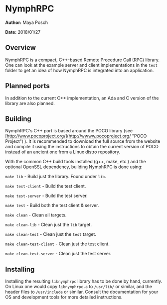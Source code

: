 # NymphRPC #

**Author:** Maya Posch

**Date:** 2018/01/27

## Overview ##

NymphRPC is a compact, C++-based Remote Procedure Call (RPC) library. One can look at the example server and client implementations in the `test` folder to get an idea of how NymphRPC is integrated into an application.

## Planned ports ##

In addition to the current C++ implementation, an Ada and C version of the library are also planned.

## Building ##

NymphRPC's C++ port is based around the POCO library (see [http://www.pocoproject.org/](http://wwww.pocoproject.org/ "POCO Project") ). It is recommended to download the full source from the website and compile it using the instructions to obtain the current version of POCO instead of an ancient one from a Linux distro repository.

With the common C++ build tools installed (g++, make, etc.) and the optional OpenSSL dependency, building NymphRPC is done using:

`make lib` - Build just the library. Found under `lib`.

`make test-client` - Build the test client.

`make test-server` - Build the test server.

`make test` - Build both the test client & server.

`make clean` - Clean all targets.

`make clean-lib` - Clean just the `lib` target.

`make clean-test` - Clean just the `test` target.

`make clean-test-client` - Clean just the test client.

`make clean-test-server` - Clean just the test server.

## Installing ##

Installing the resulting `libnymphrpc` library has to be done by hand, currently. On Linux one would copy `libnymphrpc.a` to `/usr/lib/` or similar, and the header files to `/usr/include` or similar. Consult the documentation for your OS and development tools for more detailed instructions.

